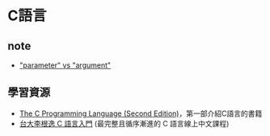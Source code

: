 # C語言

## note
- ["parameter" vs "argument"](https://stackoverflow.com/questions/1788923/parameter-vs-argument)
## 學習資源
- [The C Programming Language (Second Edition)](http://cslabcms.nju.edu.cn/problem_solving/images/c/cc/The_C_Programming_Language_%282nd_Edition_Ritchie_Kernighan%29.pdf)，第一部介紹C語言的書籍
- [台大李根逸 C 語言入門](https://feis.studio/#/c) (最完整且循序漸進的 C 語言線上中文課程)

